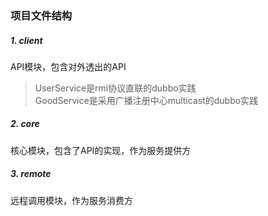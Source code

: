 ### 项目文件结构
##### 1. client  
API模块，包含对外透出的API  
>UserService是rmi协议直联的dubbo实践  
>GoodService是采用广播注册中心multicast的dubbo实践    
##### 2. core  
核心模块，包含了API的实现，作为服务提供方
##### 3. remote  
远程调用模块，作为服务消费方